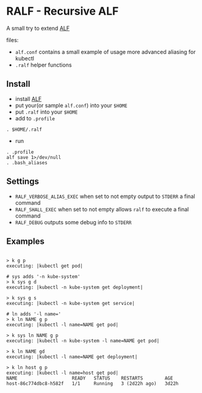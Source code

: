 # RALF - Recursive ALF

A small try to extend [ALF](https://github.com/DannyBen/alf)

files:

-   `alf.conf` contains a small example of usage more advanced aliasing for kubectl
-   `.ralf` helper functions

## Install

-   install [ALF](https://github.com/DannyBen/alf)
-   put your(or sample `alf.conf`) into your `$HOME`
-   put `.ralf` into your `$HOME`
-   add to `.profile`

```
. $HOME/.ralf
```

-   run

```
. .profile
alf save 1>/dev/null
. .bash_aliases
```

## Settings

-   `RALF_VERBOSE_ALIAS_EXEC` when set to not empty output to `STDERR` a final command
-   `RALF_SHALL_EXEC` when set to not empty allows `ralf` to execute a final command
-   `RALF_DEBUG` outputs some debug info to `STDERR`

## Examples

```

> k g p
executing: |kubectl get pod|

# sys adds '-n kube-system'
> k sys g d
executing: |kubectl -n kube-system get deployment|

> k sys g s
executing: |kubectl -n kube-system get service|

# ln adds '-l name='
> k ln NAME g p
executing: |kubectl -l name=NAME get pod|

> k sys ln NAME g p
executing: |kubectl -n kube-system -l name=NAME get pod|

> k ln NAME gd
executing: |kubectl -l name=NAME get deployment|

> k ln host g p
executing: |kubectl -l name=host get pod|
NAME                    READY   STATUS    RESTARTS        AGE
host-86c774dbc8-h582f   1/1     Running   3 (2d22h ago)   3d22h

```
